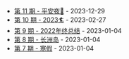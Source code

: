 * [第 11 期 - 平安夜🎄](https://kafka3-github-io.vercel.app/posts/11-平安夜🎄) - 2023-12-29
* [第 10 期 - 2023🏄](https://kafka3-github-io.vercel.app/posts/10-2023🏄) - 2023-02-27
* [第 9 期 - 2022年终总结](https://kafka3-github-io.vercel.app/posts/9-2022年终总结) - 2023-01-04
* [第 8 期 - 长洲岛](https://kafka3-github-io.vercel.app/posts/8-长洲岛) - 2023-01-04
* [第 7 期 - 寒假](https://kafka3-github-io.vercel.app/posts/7-寒假) - 2023-01-04
